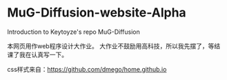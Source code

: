 # MuG-Diffusion-website-Alpha
Introduction to Keytoyze's repo MuG-Diffusion

本网页用作web程序设计大作业。
大作业不鼓励用高科技，所以我先摆了，等结课了我在认真写一下。

css样式来自：https://github.com/dmego/home.github.io
